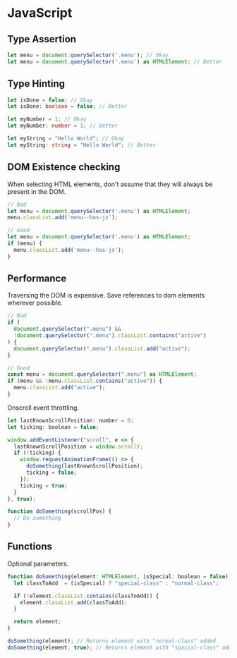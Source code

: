 # JavaScript

## Type Assertion

```typescript
let menu = document.querySelector('.menu'); // Okay
let menu = document.querySelector('.menu') as HTMLElement; // Better
```

## Type Hinting

```typescript
let isDone = false; // Okay
let isDone: boolean = false; // Better

let myNumber = 1; // Okay
let myNumber: number = 1; // Better

let myString = "Hello World"; // Okay
let myString: string = "Hello World"; // Better
```

## DOM Existence checking
When selecting HTML elements, don't assume that they will always be present in the DOM.

```typescript
// Bad
let menu = document.querySelector('.menu') as HTMLElement;
menu.classList.add('menu--has-js');

// Good
let menu = document.querySelector('.menu') as HTMLElement;
if (menu) {
  menu.classList.add('menu--has-js');
}
```

## Performance
Traversing the DOM is expensive. Save references to dom elements wherever possible.

```js
// Bad
if (
  document.querySelector(".menu") &&
  !document.querySelector(".menu").classList.contains("active")
) {
  document.querySelector(".menu").classList.add("active");
}

// Good
const menu = document.querySelector(".menu") as HTMLElement;
if (menu && !menu.classList.contains("active")) {
  menu.classList.add("active");
}
```

Onscroll event throttling.

```js
let lastKnownScrollPosition: number = 0;
let ticking: boolean = false;

window.addEventListener("scroll", e => {
  lastKnownScrollPosition = window.scrollY;
  if (!ticking) {
    window.requestAnimationFrame(() => {
      doSomething(lastKnownScrollPosition); 
      ticking = false;
    });
    ticking = true;
  }
}, true);

function doSomething(scrollPos) {
  // Do something
}
```


## Functions
Optional parameters.

```js
function doSomething(element: HTMLElement, isSpecial: boolean = false) {
  let classToAdd  = (isSpecial) ? "special-class" : "normal-class";

  if (!element.classList.contains(classToAdd)) {
    element.classList.add(classToAdd);
  }

  return element;
}

doSomething(element); // Returns element with "normal-class" added
doSomething(element, true); // Returns element with "spacial-class" added
```
